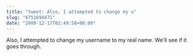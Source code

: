 ```yaml
---
title: "tweet: Also, I attempted to change my u"
slug: "6751694471"
date: "2009-12-17T02:49:58+00:00"
---
```

Also, I attempted to change my username to my real name. We'll see if it goes through.